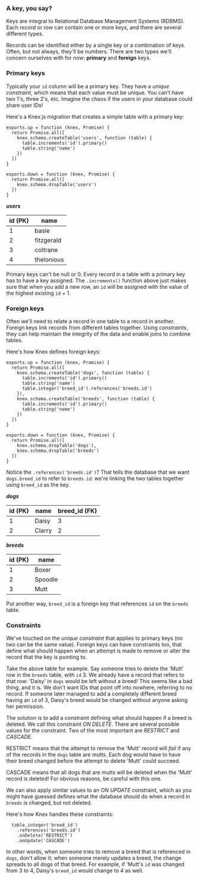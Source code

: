### A key, you say?

Keys are integral to Relational Database Management Systems (RDBMS). Each _record_ or _row_ can contain one or more keys, and there are several different types.

Records can be identified either by a single key or a combination of keys. Often, but not always, they'll be numbers. There are two types we'll concern ourselves with for now: **primary** and **foreign** keys.


### Primary keys

Typically your `id` column will be a primary key. They have a _unique constraint_, which means that each value must be unique. You can't have two 1's, three 2's, etc. Imagine the chaos if the users in your database could share user IDs! 

Here's a Knex.js migration that creates a simple table with a primary key:

```
exports.up = function (knex, Promise) {
  return Promise.all([
    knex.schema.createTable('users', function (table) {
      table.increments('id').primary()
      table.string('name')
    })
  ])
}

exports.down = function (knex, Promise) {
  return Promise.all([
    knex.schema.dropTable('users')
  ])
}
```

***users***

| id (PK) | name       |
|---------|------------|
| 1       | basie      |
| 2       | fitzgerald |
| 3       | coltrane   |
| 4       | thelonious |

Primary keys can't be null or 0. Every record in a table with a primary key has to have a key assigned. The `.increments()` function above just makes sure that when you add a new row, an `id` will be assigned with the value of the highest existing `id` + 1.


### Foreign keys

Often we'll need to relate a record in one table to a record in another. Foreign keys link records from different tables together. Using _constraints_, they can help maintain the integrity of the data and enable joins to combine tables.

Here's how Knex defines foreign keys:

```
exports.up = function (knex, Promise) {
  return Promise.all([
    knex.schema.createTable('dogs', function (table) {
      table.increments('id').primary()
      table.string('name')
      table.integer('breed_id').references('breeds.id')
    }),
    knex.schema.createTable('breeds', function (table) {
      table.increments('id').primary()
      table.string('name')
    })
  ])
}

exports.down = function (knex, Promise) {
  return Promise.all([
    knex.schema.dropTable('dogs'),
    knex.schema.dropTable('breeds')
  ])
}
```

Notice the `.references('breeds.id')`? That tells the database that we want `dogs.breed_id` to refer to `breeds.id`: we're linking the two tables together using `breed_id` as the key.

***dogs***

| id (PK) | name   | breed_id (FK) |
|---------|--------|---------------|
| 1       | Daisy  | 3             |
| 2       | Clarry | 2             |

***breeds***

| id (PK) | name    |
|---------|---------|
| 1       | Boxer   |
| 2       | Spoodle |
| 3       | Mutt    |

Put another way, `breed_id` is a foreign key that references `id` on the `breeds` table.


### Constraints

We've touched on the _unique constraint_ that applies to primary keys (no two can be the same value). Foreign keys can have constraints too, that define what should happen when an attempt is made to remove or alter the record that the key is pointing to.

Take the above table for example. Say someone tries to delete the 'Mutt' row in the `breeds` table, with `id` 3. We already have a record that refers to that row: 'Daisy' in `dogs` would be left without a breed! This seems like a bad thing, and it is. We don't want IDs that point off into nowhere, referring to no record. If someone later managed to add a completely different breed having an `id` of 3, Daisy's breed would be changed without anyone asking her permission.

The solution is to add a constraint defining what should happen if a breed is deleted. We call this constraint _ON DELETE_. There are several possible values for the constraint. Two of the most important are _RESTRICT_ and _CASCADE_. 

RESTRICT means that the attempt to remove the 'Mutt' record will _fail_ if any of the records in the `dogs` table are mutts. Each dog would have to have their breed changed before the attempt to delete 'Mutt' could succeed.

CASCADE means that all dogs that are mutts will be deleted when the 'Mutt' record is deleted! For obvious reasons, be careful with this one.

We can also apply similar values to an _ON UPDATE_ constraint, which as you might have guessed defines what the database should do when a record in `breeds` is changed, but not deleted.

Here's how Knex handles these constraints:

```
  table.integer('breed_id')
    .references('breeds.id')
    .onDelete('RESTRICT')
    .onUpdate('CASCADE')
```

In other words, when someone tries to remove a breed that is referenced in `dogs`, don't allow it; when someone merely updates a breed, the change spreads to all dogs of that breed. For example, if 'Mutt's `id` was changed from 3 to 4, Daisy's `breed_id` would change to 4 as well.
